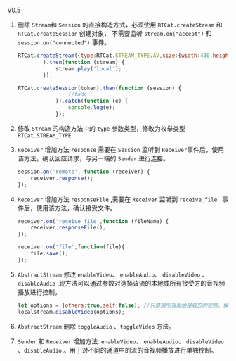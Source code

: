 V0.5

1. 删除 ``Stream``和 ``Session`` 的直接构造方式，必须使用 ``RTCat.createStream`` 和 ``RTCat.createSession`` 创建对象，
    不需要监听 ``stream.on("accept")`` 和 ``session.on("connected")`` 事件。
    ```js
    RTCat.createStream({type:RTCat.STREAM_TYPE.AV,size:{width:400,height:400}}
            ).then(function (stream) {
                stream.play('local');
            });

    RTCat.createSession(token).then(function (session) {
                    //todo
                }).catch(function (e) {
                    console.log(e);
                });

    ```
2. 修改 ``Stream`` 的构造方法中的 ``type`` 参数类型，修改为枚举类型 ``RTCat.STREAM_TYPE``
3. ``Receiver`` 增加方法 ``response`` 需要在 ``Session`` 监听到 ``Receiver``事件后，使用该方法，确认回应请求，与另一端的 ``Sender`` 进行连接。

    ```js
    session.on('remote', function (receiver) {
        receiver.response();
    });
    ```

4. ``Receiver`` 增加方法 ``responseFile`` ,需要在 ``Receiver`` 监听到 ``receive_file `` 事件后，使用该方法，确认接受文件。

    ```js
    receiver.on('receive_file',function (fileName) {
        receiver.responseFile();
    });

    receiver.on('file',function(file){
        file.save();
    });
    ```

5. ``AbstractStream`` 修改 ``enableVideo``、 ``enableAudio``、 ``disableVideo`` 、``disableAudio`` ,现方法可以通过参数对选择该流的本地或所有接受方的音视频播放进行控制。
    ```js
    let options = {others:true,self:false}; //只禁用所有发给接收方的视频，保留本地视频
    localstream.disableVideo(options);
    ```
6. ``AbstractStream`` 删除 ``toggleAudio`` 、``toggleVideo`` 方法。
7. ``Sender`` 和 ``Receiver`` 增加方法: ``enableVideo``、 ``enableAudio``、 ``disableVideo`` 、``disableAudio`` 。用于对不同的通道中的流的音视频播放进行单独控制。